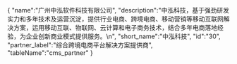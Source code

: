 {
	"name":"广州中泓软件科技有限公司",
	"description":"中泓科技，基于强劲研发实力和多年技术及运营沉淀，提供行业电商、跨境电商、移动营销等移动互联网解决方案，运用移动互联、物联网、云计算和电子商务技术，结合多年电商落地经验，为企业创新商业模式提供服务。\n",
	"short_name":"中泓科技",
	"id":"30",
	"partner_label":"综合跨境电商平台解决方案提供商",
	"tableName":"cms_partner"
}